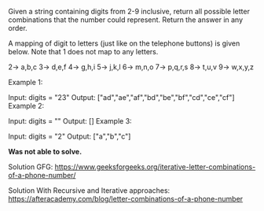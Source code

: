 Given a string containing digits from 2-9 inclusive, return all possible letter combinations that the number could represent. Return the answer in any order.

A mapping of digit to letters (just like on the telephone buttons) is given below. Note that 1 does not map to any letters.

2-> a,b,c
3-> d,e,f
4-> g,h,i 
5-> j,k,l
6-> m,n,o
7-> p,q,r,s
8-> t,u,v
9-> w,x,y,z

Example 1:

Input: digits = "23"
Output: ["ad","ae","af","bd","be","bf","cd","ce","cf"]
Example 2:

Input: digits = ""
Output: []
Example 3:

Input: digits = "2"
Output: ["a","b","c"]

**Was not able to solve.**

Solution GFG: https://www.geeksforgeeks.org/iterative-letter-combinations-of-a-phone-number/

Solution With Recursive and Iterative approaches: https://afteracademy.com/blog/letter-combinations-of-a-phone-number